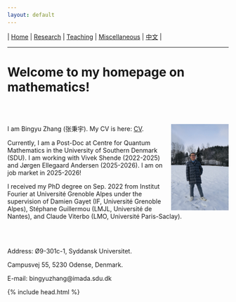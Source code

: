 ```yaml
---
layout: default
---
```




| [Home](index.md)  | [Research](research-en.md)    | [Teaching](teaching-en.md) | [Miscellaneous](miscellaneous-en.md)        | [中文](index-ch.md) |

* * *
# Welcome to my homepage on mathematics!
<br /><br />


<div style="width:100%;">
            <img src="me.jpeg" align="right"  width="26%" height="26%"/>
            <p>I am Bingyu Zhang (张秉宇).  My CV is here: <a href="Files/CV.pdf">CV</a>.</p>
            <p>Currently, I am a Post-Doc at Centre for Quantum Mathematics in the University of Southern Denmark (SDU). I am working with Vivek Shende (2022-2025) and Jørgen Ellegaard Andersen (2025-2026). I am on job market in 2025-2026!</p>
            <p>I received my PhD degree on Sep. 2022 from Institut Fourier at Université Grenoble Alpes under the supervision of Damien Gayet (IF, Université Grenoble Alpes), Stéphane Guillermou (LMJL, Université de Nantes), and Claude Viterbo (LMO, Université Paris-Saclay).</p>
            <br /><br />
            <p>Address: Ø9-301c-1, Syddansk Universitet. </p>
            <p>Campusvej 55, 5230 Odense, Denmark.</p>
            <p>E-mail: bingyuzhang@imada.sdu.dk</p>
</div>




{% include head.html %}




